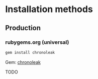 # Installation methods

## Production

### rubygems.org (universal)

```bash
gem install chronoleak
```

Gem: [chronoleak](https://rubygems.org/gems/chronoleak)

TODO
